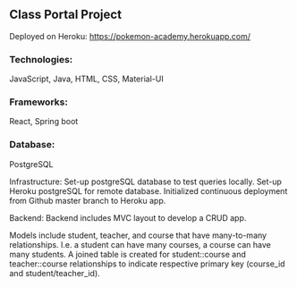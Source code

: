 <h2>Class Portal Project</h2>

Deployed on Heroku: https://pokemon-academy.herokuapp.com/

<h3>Technologies:</h3> JavaScript, Java, HTML, CSS, Material-UI<br>
<h3>Frameworks:</h3> React, Spring boot<br>
<h3>Database:</h3> PostgreSQL<br>

Infrastructure:
Set-up postgreSQL database to test queries locally. Set-up Heroku postgreSQL for remote database.
Initialized continuous deployment from Github master branch to Heroku app.

Backend:
Backend includes MVC layout to develop a CRUD app.

Models include student, teacher, and course that have many-to-many relationships. I.e. a student can have many courses, a course can have many students. A joined table is created for student::course and teacher::course relationships to indicate respective primary key (course_id and student/teacher_id).
